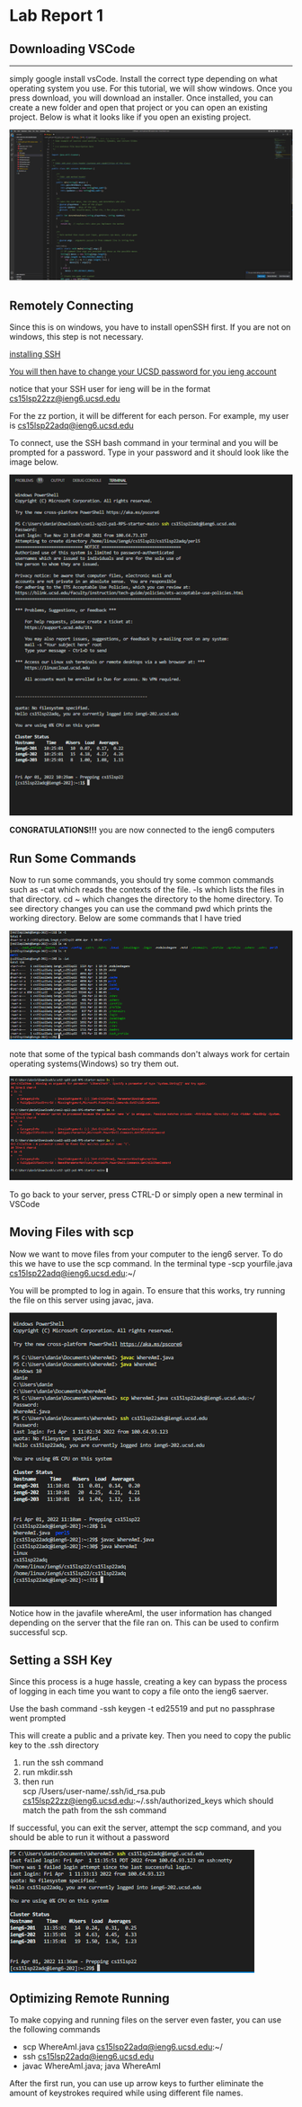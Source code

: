 # Lab Report 1 #



## Downloading VSCode ##
---

simply google install vsCode. Install the correct type depending on what operating system you use. For this tutorial, we will show windows. Once you press download, you will download an installer. Once installed, you can create a new folder and open that project or you can open an existing project. Below is what it looks like if you open an existing project. 

![Image](VSCodeProof.PNG)

## Remotely Connecting ##

Since this is on windows, you have to install openSSH first. If you are not on windows, this step is not necessary. 

[installing SSH](https://docs.microsoft.com/en-us/windows-server/administration/openssh/openssh_install_firstuse)

[You will then have to change your UCSD password for you ieng account](https://sdacs.ucsd.edu/~icc/index.php)

notice that your SSH user for ieng will be in the format 
cs15lsp22zz@ieng6.ucsd.edu

For the zz portion, it will be different for each person. For example, my user is cs15lsp22adq@ieng6.ucsd.edu

To connect, use the SSH bash command in your terminal and you will be prompted for a password. Type in your password and it should look like the image below. 

![Image](Capture.PNG)

**CONGRATULATIONS!!!** 
you are now connected to the ieng6 computers

## Run Some Commands ##

Now to run some commands, you should try some common commands such as -cat which reads the contexts of the file. -ls which lists the files in that directory. cd ~ which changes the directory to the home directory. To see directory changes you can use the command pwd which prints the working directory. Below are some commands that I have tried

![Image](Confirm.PNG)

note that some of the typical bash commands don't always work for certain operating systems(Windows) so try them out.

![Image](Confirm2.PNG)

To go back to your server, press CTRL-D or simply open a new terminal in VSCode

## Moving Files with scp ##
 
 Now we want to move files from your computer to the ieng6 server. To do this we have to use the scp command. In the terminal type -scp yourfile.java cs15lsp22adq@ieng6.ucsd.edu:~/

 You will be prompted to log in again. To ensure that this works, try running the file on this server using javac, java.

![Image](SCP.PNG)
Notice how in the javafile whereAmI, the user information has changed depending on the server that the file ran on. This can be used to confirm successful scp. 

## Setting a SSH Key ## 

Since this process is a huge hassle, creating a key can bypass the process of logging in each time you want to copy a file onto the ieng6 saerver. 

Use the bash command -ssh keygen -t ed25519 and put no passphrase went prompted

This will create a public and a private key. Then you need to copy the public key to the .ssh directory 

1. run the ssh command 
2. run mkdir.ssh 
3. then run <br>
scp /Users/user-name/.ssh/id_rsa.pub cs15lsp22zz@ieng6.ucsd.edu:~/.ssh/authorized_keys which should match the path from the ssh command 

If successful, you can exit the server, attempt the scp command, and you should be able to run it without a password

![Image](t.PNG)

## Optimizing Remote Running ##

To make copying and running files on the server even faster, you can use the following commands

- scp WhereAmI.java cs15lsp22adq@ieng6.ucsd.edu:~/
- ssh cs15lsp22adq@ieng6.ucsd.edu
- javac WhereAmI.java; java WhereAmI

After the first run, you can use up arrow keys to further eliminate the amount of keystrokes required while using different file names. 
